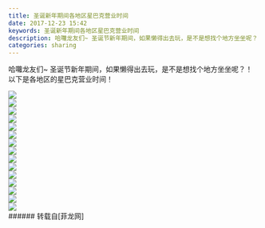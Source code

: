 ```yaml
---
title: 圣诞新年期间各地区星巴克营业时间
date: 2017-12-23 15:42
keywords: 圣诞新年期间各地区星巴克营业时间
description: 哈囖龙友们~ 圣诞节新年期间，如果懒得出去玩，是不是想找个地方坐坐呢？！以下是各地区的星巴克营业时间！
categories: sharing
---
```

<td class="t_f" id="postmessage_1052975">

哈囖龙友们~ 圣诞节新年期间，如果懒得出去玩，是不是想找个地方坐坐呢？！<br/>
以下是各地区的星巴克营业时间！<br/>

<img aid="715687" data-cf-modified-9e3a9cec20be5c59161f04c5-="" file="data/attachment/forum/201712/23/153830ah23z29zhhvsuhsm.jpg.thumb.jpg" id="aimg_715687" inpost="1" onclick="" onmouseover="" src="http://www.flw.ph/data/attachment/forum/201712/23/153830ah23z29zhhvsuhsm.jpg" style="cursor:pointer" zoomfile="data/attachment/forum/201712/23/153830ah23z29zhhvsuhsm.jpg"/>


<br/>

<img aid="715686" data-cf-modified-9e3a9cec20be5c59161f04c5-="" file="data/attachment/forum/201712/23/153827jastt92t5zegh5wl.jpg.thumb.jpg" id="aimg_715686" inpost="1" onclick="" onmouseover="" src="http://www.flw.ph/data/attachment/forum/201712/23/153827jastt92t5zegh5wl.jpg" style="cursor:pointer" zoomfile="data/attachment/forum/201712/23/153827jastt92t5zegh5wl.jpg"/>


<br/>

<img aid="715685" data-cf-modified-9e3a9cec20be5c59161f04c5-="" file="data/attachment/forum/201712/23/153824pou6syoazsmsaous.jpg.thumb.jpg" id="aimg_715685" inpost="1" onclick="" onmouseover="" src="http://www.flw.ph/data/attachment/forum/201712/23/153824pou6syoazsmsaous.jpg" style="cursor:pointer" zoomfile="data/attachment/forum/201712/23/153824pou6syoazsmsaous.jpg"/>


<br/>

<img aid="715684" data-cf-modified-9e3a9cec20be5c59161f04c5-="" file="data/attachment/forum/201712/23/153822tduue9m59h0pb6b5.jpg.thumb.jpg" id="aimg_715684" inpost="1" onclick="" onmouseover="" src="http://www.flw.ph/data/attachment/forum/201712/23/153822tduue9m59h0pb6b5.jpg" style="cursor:pointer" zoomfile="data/attachment/forum/201712/23/153822tduue9m59h0pb6b5.jpg"/>


<br/>

<img aid="715683" data-cf-modified-9e3a9cec20be5c59161f04c5-="" file="data/attachment/forum/201712/23/153819jjvyhhzk7bjhjy7s.jpg.thumb.jpg" id="aimg_715683" inpost="1" onclick="" onmouseover="" src="http://www.flw.ph/data/attachment/forum/201712/23/153819jjvyhhzk7bjhjy7s.jpg" style="cursor:pointer" zoomfile="data/attachment/forum/201712/23/153819jjvyhhzk7bjhjy7s.jpg"/>


<br/>

<img aid="715682" data-cf-modified-9e3a9cec20be5c59161f04c5-="" file="data/attachment/forum/201712/23/153817bdvjxjsb1kjwhxjb.jpg.thumb.jpg" id="aimg_715682" inpost="1" onclick="" onmouseover="" src="http://www.flw.ph/data/attachment/forum/201712/23/153817bdvjxjsb1kjwhxjb.jpg" style="cursor:pointer" zoomfile="data/attachment/forum/201712/23/153817bdvjxjsb1kjwhxjb.jpg"/>


<br/>

<img aid="715681" data-cf-modified-9e3a9cec20be5c59161f04c5-="" file="data/attachment/forum/201712/23/153814wodaed55f5qny5le.jpg.thumb.jpg" id="aimg_715681" inpost="1" onclick="" onmouseover="" src="http://www.flw.ph/data/attachment/forum/201712/23/153814wodaed55f5qny5le.jpg" style="cursor:pointer" zoomfile="data/attachment/forum/201712/23/153814wodaed55f5qny5le.jpg"/>


<br/>

<img aid="715680" data-cf-modified-9e3a9cec20be5c59161f04c5-="" file="data/attachment/forum/201712/23/153812jifxbfvibt98dxz9.jpg.thumb.jpg" id="aimg_715680" inpost="1" onclick="" onmouseover="" src="http://www.flw.ph/data/attachment/forum/201712/23/153812jifxbfvibt98dxz9.jpg" style="cursor:pointer" zoomfile="data/attachment/forum/201712/23/153812jifxbfvibt98dxz9.jpg"/>


<br/>

<img aid="715679" data-cf-modified-9e3a9cec20be5c59161f04c5-="" file="data/attachment/forum/201712/23/153809m3r7m7p3y7uupwo7.jpg.thumb.jpg" id="aimg_715679" inpost="1" onclick="" onmouseover="" src="http://www.flw.ph/data/attachment/forum/201712/23/153809m3r7m7p3y7uupwo7.jpg" style="cursor:pointer" zoomfile="data/attachment/forum/201712/23/153809m3r7m7p3y7uupwo7.jpg"/>


<br/>

<img aid="715678" data-cf-modified-9e3a9cec20be5c59161f04c5-="" file="data/attachment/forum/201712/23/153807cltz4bktnu4f288c.jpg.thumb.jpg" id="aimg_715678" inpost="1" onclick="" onmouseover="" src="http://www.flw.ph/data/attachment/forum/201712/23/153807cltz4bktnu4f288c.jpg" style="cursor:pointer" zoomfile="data/attachment/forum/201712/23/153807cltz4bktnu4f288c.jpg"/>


<br/>

<img aid="715677" data-cf-modified-9e3a9cec20be5c59161f04c5-="" file="data/attachment/forum/201712/23/153804mjr7474ttm8r9j9t.jpg.thumb.jpg" id="aimg_715677" inpost="1" onclick="" onmouseover="" src="http://www.flw.ph/data/attachment/forum/201712/23/153804mjr7474ttm8r9j9t.jpg" style="cursor:pointer" zoomfile="data/attachment/forum/201712/23/153804mjr7474ttm8r9j9t.jpg"/>


<br/>

<img aid="715676" data-cf-modified-9e3a9cec20be5c59161f04c5-="" file="data/attachment/forum/201712/23/153802jqpvhpcqje792pve.jpg.thumb.jpg" id="aimg_715676" inpost="1" onclick="" onmouseover="" src="http://www.flw.ph/data/attachment/forum/201712/23/153802jqpvhpcqje792pve.jpg" style="cursor:pointer" zoomfile="data/attachment/forum/201712/23/153802jqpvhpcqje792pve.jpg"/>


<br/>

<img aid="715675" data-cf-modified-9e3a9cec20be5c59161f04c5-="" file="data/attachment/forum/201712/23/153759mpulxkjx33amu7az.jpg.thumb.jpg" id="aimg_715675" inpost="1" onclick="" onmouseover="" src="http://www.flw.ph/data/attachment/forum/201712/23/153759mpulxkjx33amu7az.jpg" style="cursor:pointer" zoomfile="data/attachment/forum/201712/23/153759mpulxkjx33amu7az.jpg"/>


<br/>

<img aid="715674" data-cf-modified-9e3a9cec20be5c59161f04c5-="" file="data/attachment/forum/201712/23/153757og2z2r2zcq12rtpt.jpg.thumb.jpg" id="aimg_715674" inpost="1" onclick="" onmouseover="" src="http://www.flw.ph/data/attachment/forum/201712/23/153757og2z2r2zcq12rtpt.jpg" style="cursor:pointer" zoomfile="data/attachment/forum/201712/23/153757og2z2r2zcq12rtpt.jpg"/>


<br/>

<img aid="715673" data-cf-modified-9e3a9cec20be5c59161f04c5-="" file="data/attachment/forum/201712/23/153754i11aq7vqqvvqv1uv.jpg.thumb.jpg" id="aimg_715673" inpost="1" onclick="" onmouseover="" src="http://www.flw.ph/data/attachment/forum/201712/23/153754i11aq7vqqvvqv1uv.jpg" style="cursor:pointer" zoomfile="data/attachment/forum/201712/23/153754i11aq7vqqvvqv1uv.jpg"/>


<br/>
</td>
###### 转载自[菲龙网]